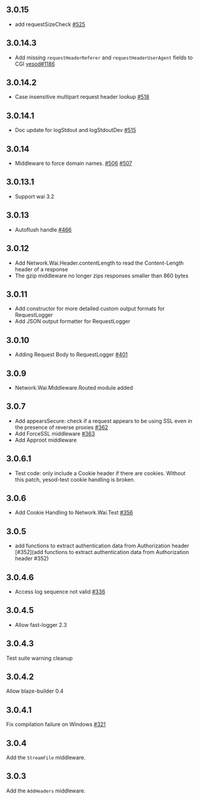 ## 3.0.15

* add requestSizeCheck [#525](https://github.com/yesodweb/wai/pull/525)

## 3.0.14.3

* Add missing `requestHeaderReferer` and `requestHeaderUserAgent` fields to CGI [yesod#1186](https://github.com/yesodweb/yesod/issues/1186)

## 3.0.14.2

* Case insensitive multipart request header lookup [#518](https://github.com/yesodweb/wai/pull/518)

## 3.0.14.1

* Doc update for logStdout and logStdoutDev [#515](https://github.com/yesodweb/wai/issues/515)

## 3.0.14

* Middleware to force domain names. [#506](https://github.com/yesodweb/wai/issues/506) [#507](https://github.com/yesodweb/wai/pull/507)

## 3.0.13.1

* Support wai 3.2

## 3.0.13

* Autoflush handle [#466](https://github.com/yesodweb/wai/pull/466)

## 3.0.12

* Add Network.Wai.Header.contentLength to read the Content-Length header of a response
* The gzip middleware no longer zips responses smaller than 860 bytes

## 3.0.11

* Add constructor for more detailed custom output formats for RequestLogger
* Add JSON output formatter for RequestLogger

## 3.0.10

* Adding Request Body to RequestLogger [#401](https://github.com/yesodweb/wai/pull/401)

## 3.0.9

* Network.Wai.Middleware.Routed module added

## 3.0.7

* Add appearsSecure: check if a request appears to be using SSL even in the
  presence of reverse proxies [#362](https://github.com/yesodweb/wai/pull/362)
* Add ForceSSL middleware [#363](https://github.com/yesodweb/wai/pull/363)
* Add Approot middleware

## 3.0.6.1

* Test code: only include a Cookie header if there are cookies. Without this
  patch, yesod-test cookie handling is broken.

## 3.0.6

* Add Cookie Handling to Network.Wai.Test [#356](https://github.com/yesodweb/wai/pull/356)

## 3.0.5

* add functions to extract authentication data from Authorization header [#352](add functions to extract authentication data from Authorization header #352)

## 3.0.4.6

* Access log sequence not valid [#336](https://github.com/yesodweb/wai/issues/336)

## 3.0.4.5

* Allow fast-logger 2.3

## 3.0.4.3

Test suite warning cleanup

## 3.0.4.2

Allow blaze-builder 0.4

## 3.0.4.1

Fix compilation failure on Windows [#321](https://github.com/yesodweb/wai/issues/321)

## 3.0.4

Add the `StreamFile` middleware.

## 3.0.3

Add the `AddHeaders` middleware.
